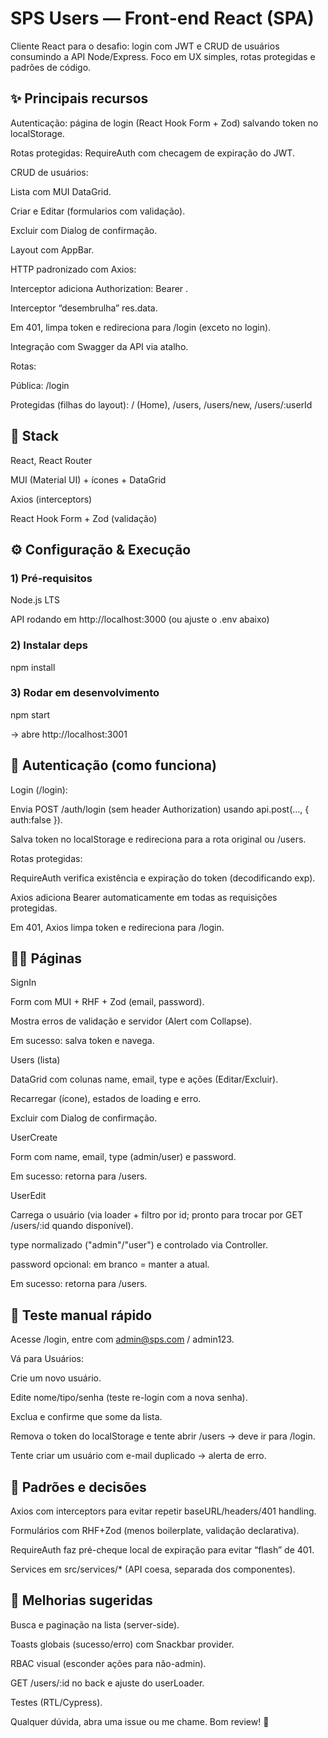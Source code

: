 # SPS Users — Front-end React (SPA)

Cliente React para o desafio: login com JWT e CRUD de usuários consumindo a API Node/Express. Foco em UX simples, rotas protegidas e padrões de código.

## ✨ Principais recursos

Autenticação: página de login (React Hook Form + Zod) salvando token no localStorage.

Rotas protegidas: RequireAuth com checagem de expiração do JWT.

CRUD de usuários:

Lista com MUI DataGrid.

Criar e Editar (formularios com validação).

Excluir com Dialog de confirmação.

Layout com AppBar.

HTTP padronizado com Axios:

Interceptor adiciona Authorization: Bearer <token>.

Interceptor “desembrulha” res.data.

Em 401, limpa token e redireciona para /login (exceto no login).

Integração com Swagger da API via atalho.

Rotas:

Pública: /login

Protegidas (filhas do layout): / (Home), /users, /users/new, /users/:userId

## 🧰 Stack

React, React Router

MUI (Material UI) + ícones + DataGrid

Axios (interceptors)

React Hook Form + Zod (validação)

## ⚙️ Configuração & Execução

### 1) Pré-requisitos

Node.js LTS

API rodando em http://localhost:3000 (ou ajuste o .env abaixo)

### 2) Instalar deps

npm install

### 3) Rodar em desenvolvimento
   
npm start

→ abre http://localhost:3001

## 🔐 Autenticação (como funciona)

Login (/login):

Envia POST /auth/login (sem header Authorization) usando api.post(..., { auth:false }).

Salva token no localStorage e redireciona para a rota original ou /users.

Rotas protegidas:

RequireAuth verifica existência e expiração do token (decodificando exp).

Axios adiciona Bearer automaticamente em todas as requisições protegidas.

Em 401, Axios limpa token e redireciona para /login.

## 👩‍💻 Páginas

SignIn

Form com MUI + RHF + Zod (email, password).

Mostra erros de validação e servidor (Alert com Collapse).

Em sucesso: salva token e navega.

Users (lista)

DataGrid com colunas name, email, type e ações (Editar/Excluir).

Recarregar (ícone), estados de loading e erro.

Excluir com Dialog de confirmação.

UserCreate

Form com name, email, type (admin/user) e password.

Em sucesso: retorna para /users.

UserEdit

Carrega o usuário (via loader + filtro por id; pronto para trocar por GET /users/:id quando disponível).

type normalizado ("admin"/"user") e controlado via Controller.

password opcional: em branco = manter a atual.

Em sucesso: retorna para /users.

## 🧪 Teste manual rápido

Acesse /login, entre com admin@sps.com / admin123.

Vá para Usuários:

Crie um novo usuário.

Edite nome/tipo/senha (teste re-login com a nova senha).

Exclua e confirme que some da lista.

Remova o token do localStorage e tente abrir /users → deve ir para /login.

Tente criar um usuário com e-mail duplicado → alerta de erro.

## 🧱 Padrões e decisões

Axios com interceptors para evitar repetir baseURL/headers/401 handling.

Formulários com RHF+Zod (menos boilerplate, validação declarativa).

RequireAuth faz pré-cheque local de expiração para evitar “flash” de 401.

Services em src/services/* (API coesa, separada dos componentes).

## 🔮 Melhorias sugeridas

Busca e paginação na lista (server-side).

Toasts globais (sucesso/erro) com Snackbar provider.

RBAC visual (esconder ações para não-admin).

GET /users/:id no back e ajuste do userLoader.

Testes (RTL/Cypress).

Qualquer dúvida, abra uma issue ou me chame. Bom review! 🚀
